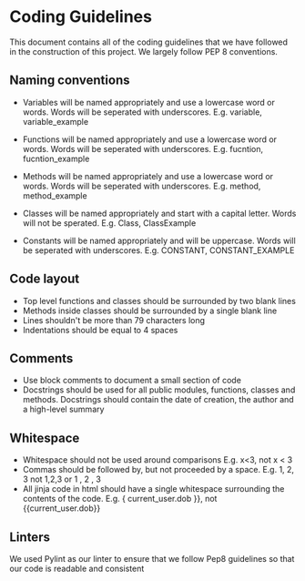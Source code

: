 # Coding Guidelines
This document contains all of the coding guidelines that we have followed in the construction of this project. We largely follow PEP 8 conventions.

## Naming conventions
- Variables will be named appropriately and use a lowercase word or words. Words will be seperated with underscores. E.g. variable, variable_example

- Functions will be named appropriately and use a lowercase word or words. Words will be seperated with underscores. E.g. fucntion, fucntion_example

- Methods will be named appropriately and use a lowercase word or words. Words will be seperated with underscores. E.g. method, method_example

- Classes will be named appropriately and start with a capital letter. Words will not be sperated. E.g. Class, ClassExample

- Constants will be named appropriately and will be uppercase. Words will be seperated with underscores. E.g. CONSTANT, CONSTANT_EXAMPLE

## Code layout
- Top level functions and classes should be surrounded by two blank lines
- Methods inside classes should be surrounded by a single blank line
- Lines shouldn't be more than 79 characters long
- Indentations should be equal to 4 spaces

## Comments
- Use block comments to document a small section of code
- Docstrings should be used for all public modules, functions, classes and methods. Docstrings should contain the date of creation, the author and a high-level summary

## Whitespace
- Whitespace should not be used around comparisons E.g. x<3, not x < 3
- Commas should be followed by, but not proceeded by a space. E.g. 1, 2, 3 not 1,2,3 or 1 , 2 , 3
- All jinja code in html should have a single whitespace surrounding the contents of the code. E.g. { current_user.dob }}, not {{current_user.dob}}

## Linters
We used Pylint as our linter to ensure that we follow Pep8 guidelines so that our code is readable and consistent
